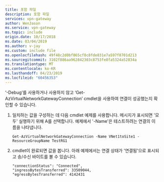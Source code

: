 ```yaml
---
title: 포함 파일
description: 포함 파일
services: vpn-gateway
author: WenJason
ms.service: vpn-gateway
ms.topic: include
origin.date: 10/17/2018
ms.date: 03/04/2019
ms.author: v-jay
ms.custom: include file
ms.openlocfilehash: 49f48c2d0bf865cf8c8fde831e7a597f8701d213
ms.sourcegitcommit: 3102f886aa962842303c8753fe8fa5324a52834a
ms.translationtype: MT
ms.contentlocale: ko-KR
ms.lasthandoff: 04/23/2019
ms.locfileid: "60456353"
---
```

‘-Debug’를 사용하거나 사용하지 않고 ‘Get-AzVirtualNetworkGatewayConnection’ cmdlet을 사용하여 연결이 성공했는지 확인할 수 있습니다. 

1. 일치하는 값을 구성하는 데 다음 cmdlet 예제를 사용합니다. 메시지가 표시되면 '모두' 실행하기 위해 A를 선택합니다. 예제에서 '-Name'은 테스트하려는 연결의 이름을 나타냅니다.

   ```azurepowershell
   Get-AzVirtualNetworkGatewayConnection -Name VNet1toSite1 -ResourceGroupName TestRG1
   ```
2. cmdlet이 완료되면 값을 봅니다. 아래 예제에서는 연결 상태가 '연결됨'으로 표시되고 송/수신 바이트를 볼 수 있습니다.
   
   ```
   "connectionStatus": "Connected",
   "ingressBytesTransferred": 33509044,
   "egressBytesTransferred": 4142431
   ```